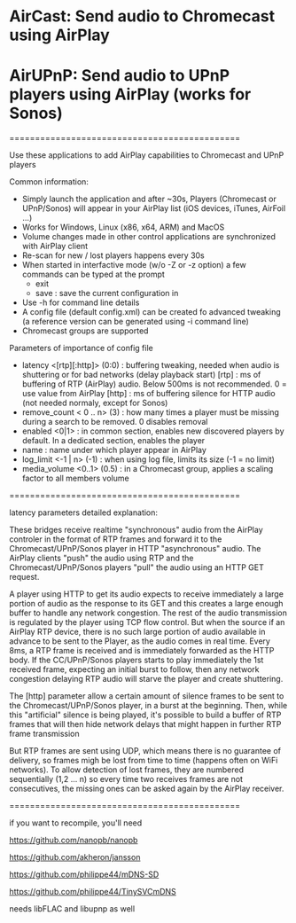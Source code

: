 # AirCast: Send audio to Chromecast using AirPlay

# AirUPnP: Send audio to UPnP players using AirPlay (works for Sonos)

=============================================

Use these applications to add AirPlay capabilities to Chromecast and UPnP players

Common information:
- Simply launch the application and after ~30s, Players (Chromecast or UPnP/Sonos) will appear in your AirPlay list (iOS devices, iTunes, AirFoil ...)
- Works for Windows, Linux (x86, x64, ARM) and MacOS 
- Volume changes made in other control applications are synchronized with AirPlay client
- Re-scan for new / lost players happens every 30s
- When started in interfactive mode (w/o -Z or -z option) a few commands can be typed at the prompt
	- exit
	- save <name> : save the current configuration in <name>
- Use -h for command line details	
- A config file (default config.xml) can be created fo advanced tweaking (a reference version can be generated using -i command line)
- Chromecast groups are supported

Parameters of importance of config file

- latency <[rtp][:http]> (0:0)	: buffering tweaking, needed when audio is shuttering or for bad networks (delay playback start)
	[rtp] 	: ms of buffering of RTP (AirPlay) audio. Below 500ms is not recommended. 0 = use value from AirPlay
	[http]	: ms of buffering silence for HTTP audio (not needed normaly, except for Sonos)
- remove_count < 0 .. n> (3)	: how many times a player must be missing during a search to be removed. 0 disables removal
- enabled <0|1>			: in common section, enables new discovered players by default. In a dedicated section, enables the player
- name 				: name under which player appear in AirPlay 
- log_limit <-1 | n> (-1)	: when using log file, limits its size (-1 = no limit)
- media_volume	<0..1> (0.5)	: in a Chromecast group, applies a scaling factor to all members volume

=============================================

latency parameters detailed explanation:

These bridges receive realtime "synchronous" audio from the AirPlay controler in the format of RTP frames and forward it to the Chromecast/UPnP/Sonos player in HTTP "asynchronous" audio. The AirPlay clients "push" the audio using RTP and the Chromecast/UPnP/Sonos players "pull" the audio using an HTTP GET request. 

A player using HTTP to get its audio expects to receive immediately a large portion of audio as the response to its GET and this creates a large enough buffer to handle any network congestion. The rest of the audio transmission is regulated by the player using TCP flow control. But when the source if an AirPlay RTP device, there is no such large portion of audio available in advance to be sent to the Player, as the audio comes in real time. Every 8ms, a RTP frame is received and is immediately forwarded as the HTTP body. If the CC/UPnP/Sonos players starts to play immediately the 1st received frame, expecting an initial burst to follow, then any network congestion delaying RTP audio will starve the player and create shuttering. 

The [http] parameter allow a certain amount of silence frames to be sent to the Chromecast/UPnP/Sonos player, in a burst at the beginning. Then, while this "artificial" silence is being played, it's possible to build a buffer of RTP frames that will then hide network delays that might happen in further RTP frame transmission

But RTP frames are sent using UDP, which means there is no guarantee of delivery, so frames migh be lost from time to time (happens often on WiFi networks). To allow detection of lost frames, they are numbered sequentially (1,2 ... n) so every time two receives frames are not consecutives, the missing ones can be asked again by the AirPlay receiver. 




=============================================

if you want to recompile, you'll need

https://github.com/nanopb/nanopb

https://github.com/akheron/jansson

https://github.com/philippe44/mDNS-SD

https://github.com/philippe44/TinySVCmDNS

needs libFLAC and libupnp as well

